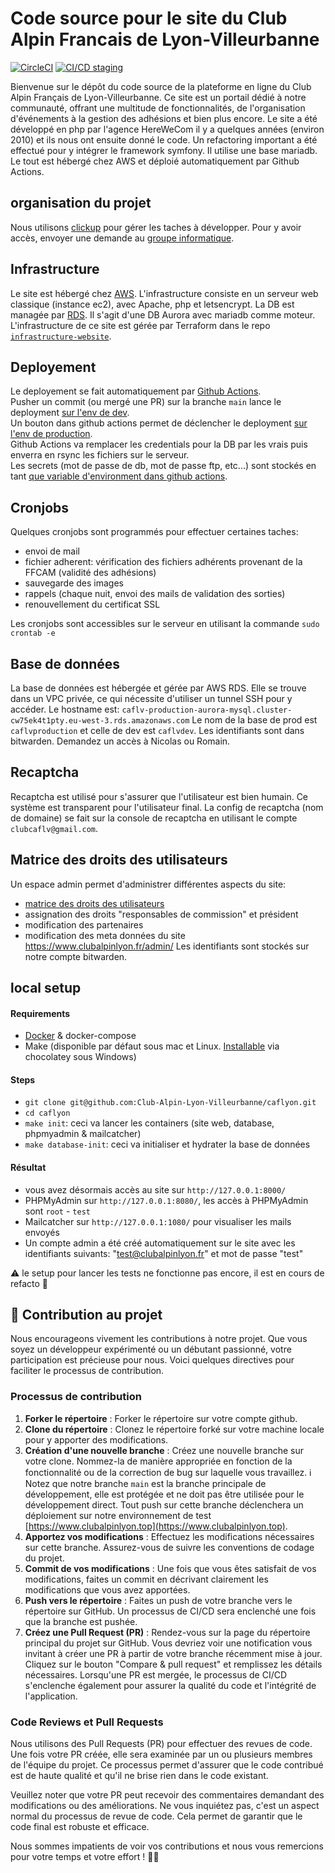 # Code source pour le site du Club Alpin Francais de Lyon-Villeurbanne

[![CircleCI](https://dl.circleci.com/status-badge/img/gh/Club-Alpin-Lyon-Villeurbanne/caflyon/tree/main.svg?style=shield&circle-token=a61cbc12b55c1591fd843db8ac6a3726204562a9)](https://dl.circleci.com/status-badge/redirect/gh/Club-Alpin-Lyon-Villeurbanne/caflyon/tree/main)
[![CI/CD staging](https://github.com/Club-Alpin-Lyon-Villeurbanne/caflyon/actions/workflows/staging-deploy.yml/badge.svg)](https://github.com/Club-Alpin-Lyon-Villeurbanne/caflyon/actions/workflows/staging-deploy.yml)

Bienvenue sur le dépôt du code source de la plateforme en ligne du Club Alpin Français de Lyon-Villeurbanne.
Ce site est un portail dédié à notre communauté, offrant une multitude de fonctionnalités, de l'organisation d'événements à la gestion des adhésions et bien plus encore.
Le site a été développé en php par l'agence HereWeCom il y a quelques années (environ 2010) et ils nous ont ensuite donné le code.
Un refactoring important a été effectué pour y intégrer le framework symfony.
Il utilise une base mariadb.
Le tout est hébergé chez AWS et déploié automatiquement par Github Actions.

## organisation du projet

Nous utilisons [clickup](https://app.clickup.com/42653954/v/l/18np82-82) pour gérer les taches à développer. Pour y avoir accès, envoyer une demande au [groupe informatique](mailto:numerique@clubalpinlyon.fr).

## Infrastructure

Le site est hébergé chez [AWS](https://aws.amazon.com/fr/). L'infrastructure consiste en un serveur web classique (instance ec2), avec Apache, php et letsencrypt.
La DB est managée par [RDS](https://aws.amazon.com/fr/rds/). Il s'agit d'une DB Aurora avec mariadb comme moteur.
L'infrastructure de ce site est gérée par Terraform dans le repo [`infrastructure-website`](https://github.com/Club-Alpin-Lyon-Villeurbanne/infrastructure-website).

## Deployement

Le deployement se fait automatiquement par [Github Actions](https://github.com/Club-Alpin-Lyon-Villeurbanne/caflyon/actions).  
Pusher un commit (ou mergé une PR) sur la branche `main` lance le deployment [sur l'env de dev](https://www.clubalpinlyon.top).  
Un bouton dans github actions permet de déclencher le deployment [sur l'env de production](https://www.clubalpinlyon.fr).  
Github Actions va remplacer les credentials pour la DB par les vrais puis enverra en rsync les fichiers sur le serveur.  
Les secrets (mot de passe de db, mot de passe ftp, etc...) sont stockés en tant [que variable d'environment dans github actions](https://github.com/Club-Alpin-Lyon-Villeurbanne/caflyon/settings/secrets/actions).  

## Cronjobs

Quelques cronjobs sont programmés pour effectuer certaines taches:
- envoi de mail
- fichier adherent: vérification des fichiers adhérents provenant de la FFCAM (validité des adhésions)
- sauvegarde des images
- rappels (chaque nuit, envoi des mails de validation des sorties)
- renouvellement du certificat SSL

Les cronjobs sont accessibles sur le serveur en utilisant la commande `sudo crontab -e`

## Base de données

La base de données est hébergée et gérée par AWS RDS. Elle se trouve dans un VPC privée, ce qui nécessite d'utiliser un tunnel SSH pour y accéder.
Le hostname est: `caflv-production-aurora-mysql.cluster-cw75ek4t1pty.eu-west-3.rds.amazonaws.com`
Le nom de la base de prod est `caflvproduction` et celle de dev est `caflvdev`.
Les identifiants sont dans bitwarden. Demandez un accès à Nicolas ou Romain.

## Recaptcha

Recaptcha est utilisé pour s'assurer que l'utilisateur est bien humain. Ce système est transparent pour l'utilisateur final.
La config de recaptcha (nom de domaine) se fait sur la console de recaptcha en utilisant le compte `clubcaflv@gmail.com`.

## Matrice des droits des utilisateurs

Un espace admin permet d'administrer différentes aspects du site:
- [matrice des droits des utilisateurs](matrice-des-droits.png)
- assignation des droits "responsables de commission" et président
- modification des partenaires
- modification des meta données du site
https://www.clubalpinlyon.fr/admin/
Les identifiants sont stockés sur notre compte bitwarden.

## local setup

#### Requirements
- [Docker](https://docs.docker.com/engine/install/) & docker-compose
- Make (disponible par défaut sous mac et Linux. [Installable](https://community.chocolatey.org/packages/make) via chocolatey sous Windows)

#### Steps

- `git clone git@github.com:Club-Alpin-Lyon-Villeurbanne/caflyon.git`
- `cd caflyon`
- `make init`: ceci va lancer les containers (site web, database, phpmyadmin & mailcatcher)
- `make database-init`: ceci va initialiser et hydrater la base de données

#### Résultat

- vous avez désormais accès au site sur `http://127.0.0.1:8000/`
- PHPMyAdmin sur `http://127.0.0.1:8080/`, les accès à PHPMyAdmin sont `root` - `test`
- Mailcatcher sur `http://127.0.0.1:1080/` pour visualiser les mails envoyés
- Un compte admin a été créé automatiquement sur le site avec les identifiants suivants: "test@clubalpinlyon.fr" et mot de passe "test"

⚠️ le setup pour lancer les tests ne fonctionne pas encore, il est en cours de refacto 🚧


## 👋 Contribution au projet

Nous encourageons vivement les contributions à notre projet. Que vous soyez un développeur expérimenté ou un débutant passionné, votre participation est précieuse pour nous. Voici quelques directives pour faciliter le processus de contribution.

### Processus de contribution

1. **Forker le répertoire** : Forker le répertoire sur votre compte github.
2. **Clone du répertoire** : Clonez le répertoire forké sur votre machine locale pour y apporter des modifications.
3. **Création d'une nouvelle branche** : Créez une nouvelle branche sur votre clone. Nommez-la de manière appropriée en fonction de la fonctionnalité ou de la correction de bug sur laquelle vous travaillez.   ℹ️ Notez que notre branche `main` est la branche principale de développement, elle est protégée et ne doit pas être utilisée pour le développement direct. Tout push sur cette branche déclenchera un déploiement sur notre environnement de test [https://www.clubalpinlyon.top](https://www.clubalpinlyon.top).
4. **Apportez vos modifications** : Effectuez les modifications nécessaires sur cette branche. Assurez-vous de suivre les conventions de codage du projet.
5. **Commit de vos modifications** : Une fois que vous êtes satisfait de vos modifications, faites un commit en décrivant clairement les modifications que vous avez apportées.
6. **Push vers le répertoire** : Faites un push de votre branche vers le répertoire sur GitHub. Un processus de CI/CD sera enclenché une fois que la branche est pushée.
7. **Créez une Pull Request (PR)** : Rendez-vous sur la page du répertoire principal du projet sur GitHub. Vous devriez voir une notification vous invitant à créer une PR à partir de votre branche récemment mise à jour. Cliquez sur le bouton "Compare & pull request" et remplissez les détails nécessaires. Lorsqu'une PR est mergée, le processus de CI/CD s'enclenche également pour assurer la qualité du code et l'intégrité de l'application.

### Code Reviews et Pull Requests

Nous utilisons des Pull Requests (PR) pour effectuer des revues de code. Une fois votre PR créée, elle sera examinée par un ou plusieurs membres de l'équipe du projet. Ce processus permet d'assurer que le code contribué est de haute qualité et qu'il ne brise rien dans le code existant.

Veuillez noter que votre PR peut recevoir des commentaires demandant des modifications ou des améliorations. Ne vous inquiétez pas, c'est un aspect normal du processus de revue de code. Cela permet de garantir que le code final est robuste et efficace.

Nous sommes impatients de voir vos contributions et nous vous remercions pour votre temps et votre effort ! 🙏🏼
